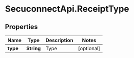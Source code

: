 # SecuconnectApi.ReceiptType

## Properties
Name | Type | Description | Notes
------------ | ------------- | ------------- | -------------
**type** | **String** | Type | [optional] 


